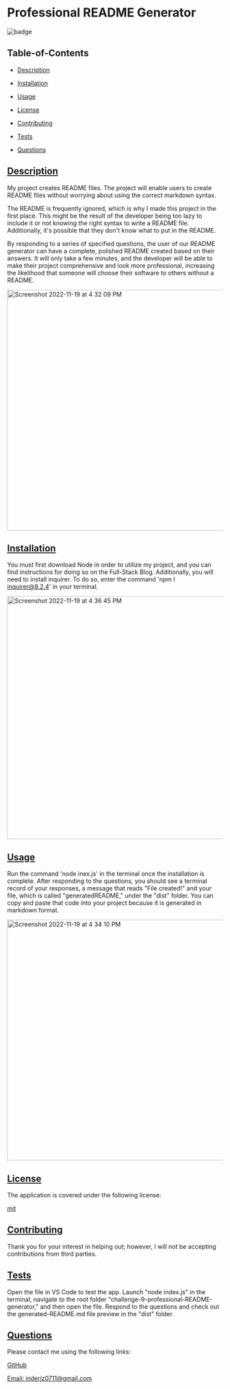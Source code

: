  # Professional README Generator
  
  
  ![badge](https://img.shields.io/badge/license-mit-blue)
    

  ## Table-of-Contents

  * [Description](#description)
  * [Installation](#installation)
  * [Usage](#usage)
  
  * [License](#license)
    
  * [Contributing](#contributing)
  * [Tests](#tests)
  * [Questions](#questions)
  
  ## [Description](#table-of-contents)

  My project creates README files. The project will enable users to create README files without worrying about using the correct markdown syntax.

  The README is frequently ignored, which is why I made this project in the first place. This might be the result of the developer being too lazy to include it or not knowing the right syntax to write a README file. Additionally, it's possible that they don't know what to put in the README.

  By responding to a series of specified questions, the user of our README generator can have a complete, polished README created based on their answers. It will only take a few minutes, and the developer will be able to make their project comprehensive and look more professional, increasing the likelihood that someone will choose their software to others without a README.
  
  <img width="561" alt="Screenshot 2022-11-19 at 4 32 09 PM" src="https://user-images.githubusercontent.com/112728880/202877237-3b647886-7156-464d-8167-23318a7b3407.png">


  ## [Installation](#table-of-contents)

  You must first download Node in order to utilize my project, and you can find instructions for doing so on the Full-Stack Blog. Additionally, you will need to install inquirer. To do so, enter the command 'npm I inquirer@8.2.4' in your terminal.
  
  <img width="566" alt="Screenshot 2022-11-19 at 4 36 45 PM" src="https://user-images.githubusercontent.com/112728880/202877240-4c7ce1ad-7cc7-41e9-b332-3fee5f2e1d99.png">


  ## [Usage](#table-of-contents)

  Run the command 'node inex.js' in the terminal once the installation is complete. After responding to the questions, you should see a terminal record of your responses, a message that reads "File created!" and your file, which is called "generatedREADME," under the "dist" folder. You can copy and paste that code into your project because it is generated in markdown format.
  
<img width="561" alt="Screenshot 2022-11-19 at 4 34 10 PM" src="https://user-images.githubusercontent.com/112728880/202877248-7e24d062-3e78-4838-a67c-89a88340e745.png">

  
  ## [License](#table-of-contents)

  The application is covered under the following license:

  
  [mit](https://choosealicense.com/licenses/mit)
    
    

  ## [Contributing](#table-of-contents)
  
  
  Thank you for your interest in helping out; however, I will not be accepting contributions from third parties.
    

  ## [Tests](#table-of-contents)

  Open the file in VS Code to test the app. Launch "node index.js" in the terminal, navigate to the root folder "challenge-9-professional-README-generator," and then open the file. Respond to the questions and check out the generated-README.md file preview in the "dist" folder.

  ## [Questions](#table-of-contents)

  Please contact me using the following links:

  [GitHub](https://github.com/inderjz)

  [Email: inderjz0711@gmail.com](mailto:inderjz0711@gmail.com)
